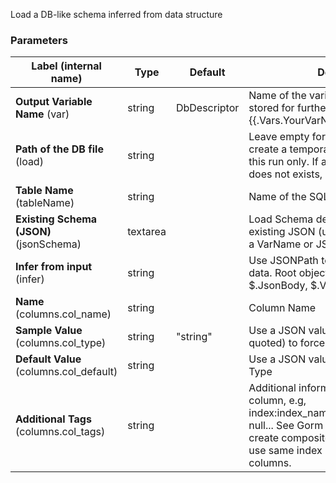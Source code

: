 
 Load a DB-like schema inferred from data structure

### Parameters
|Label (internal name)|Type|Default|Description|
|---|---|---|---|
|**Output Variable Name** (var)|string|DbDescriptor|Name of the variable where schema is stored for further usage. Use {{.Vars.YourVarName}} in next steps|
|**Path of the DB file** (load)|string|<no value>|Leave empty for an ephemeral DB, it will create a temporary file that will last for this run only. If a path is specified but does not exists, a new DB is created.|
|**Table Name** (tableName)|string|<no value>|Name of the SQL table|
|**Existing Schema (JSON)** (jsonSchema)|textarea|<no value>|Load Schema description from an existing JSON (use Go template to target a VarName or JSONBody)|
|**Infer from input** (infer)|string||Use JSONPath to evaluate incoming data. Root object ($) contains $.JsonBody, $.Vars and $.Input|
|**Name** (columns.col_name)|string|<no value>|Column Name|
|**Sample Value** (columns.col_type)|string|"string"|Use a JSON value (e.g. strings are quoted) to force type detection|
|**Default Value** (columns.col_default)|string|<no value>|Use a JSON value similar to the Sample Type|
|**Additional Tags** (columns.col_tags)|string|<no value>|Additional information for the SQL column, e.g, index:index_name,unique;primaryKey;not null... See Gorm models definition. To create composite indexes (or uniques) use same index name in multiple columns.|





